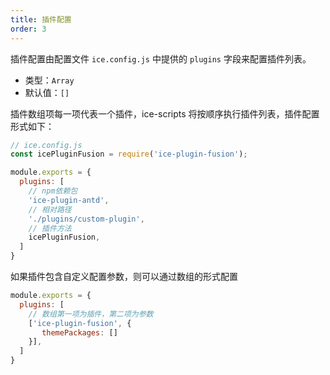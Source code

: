 ```yaml
---
title: 插件配置
order: 3
---
```


插件配置由配置文件 `ice.config.js` 中提供的 `plugins` 字段来配置插件列表。

* 类型：`Array`
* 默认值：`[]`

插件数组项每一项代表一个插件，ice-scripts 将按顺序执行插件列表，插件配置形式如下：

```js
// ice.config.js
const icePluginFusion = require('ice-plugin-fusion');

module.exports = {
  plugins: [
    // npm依赖包
    'ice-plugin-antd',
    // 相对路径
    './plugins/custom-plugin',
    // 插件方法
    icePluginFusion,
  ]
}
```

如果插件包含自定义配置参数，则可以通过数组的形式配置

```js
module.exports = {
  plugins: [
    // 数组第一项为插件，第二项为参数
    ['ice-plugin-fusion', {
       themePackages: []
    }],
  ]
}

```
